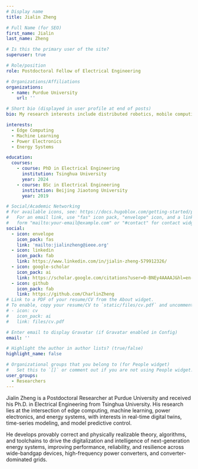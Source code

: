 ```yaml
---
# Display name
title: Jialin Zheng

# Full Name (for SEO)
first_name: Jialin
last_name: Zheng

# Is this the primary user of the site?
superuser: true

# Role/position
role: Postdoctoral Fellow of Electrical Engineering

# Organizations/Affiliations
organizations:
  - name: Purdue University
    url: ''

# Short bio (displayed in user profile at end of posts)
bio: My research interests include distributed robotics, mobile computing and programmable matter.

interests:
  - Edge Computing
  - Machine Learning
  - Power Electronics
  - Energy Systems

education:
  courses:
    - course: PhD in Electrical Engineering
      institution: Tsinghua University
      year: 2024
    - course: BSc in Electrical Engineering
      institution: Beijing Jiaotong University
      year: 2019

# Social/Academic Networking
# For available icons, see: https://docs.hugoblox.com/getting-started/page-builder/#icons
#   For an email link, use "fas" icon pack, "envelope" icon, and a link in the
#   form "mailto:your-email@example.com" or "#contact" for contact widget.
social:
  - icon: envelope
    icon_pack: fas
    link: 'mailto:jialinzheng@ieee.org'
  - icon: linkedin
    icon_pack: fab
    link: https://www.linkedin.com/in/jialin-zheng-579912326/
  - icon: google-scholar
    icon_pack: ai
    link: https://scholar.google.com/citations?user=0-BNEy4AAAAJ&hl=en-US
  - icon: github
    icon_pack: fab
    link: https://github.com/CharlinZheng
# Link to a PDF of your resume/CV from the About widget.
# To enable, copy your resume/CV to `static/files/cv.pdf` and uncomment the lines below.
# - icon: cv
#   icon_pack: ai
#   link: files/cv.pdf

# Enter email to display Gravatar (if Gravatar enabled in Config)
email: ''

# Highlight the author in author lists? (true/false)
highlight_name: false

# Organizational groups that you belong to (for People widget)
#   Set this to `[]` or comment out if you are not using People widget.
user_groups:
  - Researchers
---
```


Jialin Zheng is a Postdoctoral Researcher at Purdue University and received his Ph.D. in Electrical Engineering from Tsinghua University. His research lies at the intersection of edge computing, machine learning, power electronics, and energy systems, with interests in real-time digital twins, time-series modeling, and model predictive control. 

He develops provably correct and physically realizable theory, algorithms, and toolchains to drive the digitalization and intelligence of next-generation energy systems, improving performance, reliability, and resilience across wide-bandgap devices, high-frequency power converters, and converter-dominated grids.
